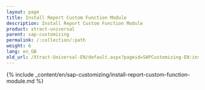 ```yaml
---
layout: page
title: Install Report Custom Function Module
description: Install Report Custom Function Module
product: xtract-universal
parent: sap-customizing
permalink: /:collection/:path
weight: 6
lang: en_GB
old_url: /Xtract-Universal-EN/default.aspx?pageid=SAPCustomizing-EN:install-report-custom-function-module
---
```


{% include _content/en/sap-customizing/install-report-custom-function-module.md  %}